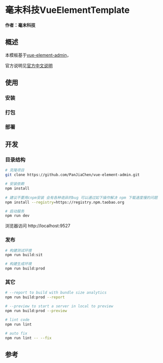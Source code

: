 # 毫末科技VueElementTemplate

#### 作者：毫末科技

## 概述

本模板基于[vue-element-admin](https://github.com/PanJiaChen/vue-element-admin)，

官方说明见[官方中文说明](./README.zh-CN.md)

## 使用

### 安装

### 打包

### 部署


## 开发

### 目录结构


```bash
# 克隆项目
git clone https://github.com/PanJiaChen/vue-element-admin.git

# 安装依赖
npm install
   
# 建议不要用cnpm安装 会有各种诡异的bug 可以通过如下操作解决 npm 下载速度慢的问题
npm install --registry=https://registry.npm.taobao.org

# 启动服务
npm run dev
```
浏览器访问 http://localhost:9527

### 发布
```bash
# 构建测试环境
npm run build:sit

# 构建生成环境
npm run build:prod
```

### 其它
```bash
# --report to build with bundle size analytics
npm run build:prod --report

# --preview to start a server in local to preview
npm run build:prod --preview

# lint code
npm run lint

# auto fix
npm run lint -- --fix
```

## 参考